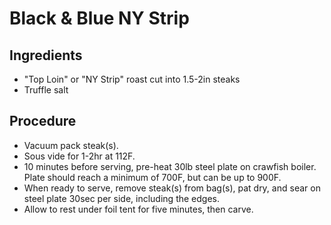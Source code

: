 # Black & Blue NY Strip

## Ingredients
* "Top Loin" or "NY Strip" roast cut into 1.5-2in steaks
* Truffle salt

## Procedure
* Vacuum pack steak(s).
* Sous vide for 1-2hr at 112F.
* 10 minutes before serving, pre-heat 30lb steel plate on crawfish boiler. Plate should reach a minimum of 700F, but can be up to 900F.
* When ready to serve, remove steak(s) from bag(s), pat dry, and sear on steel plate 30sec per side, including the edges.
* Allow to rest under foil tent for five minutes, then carve.